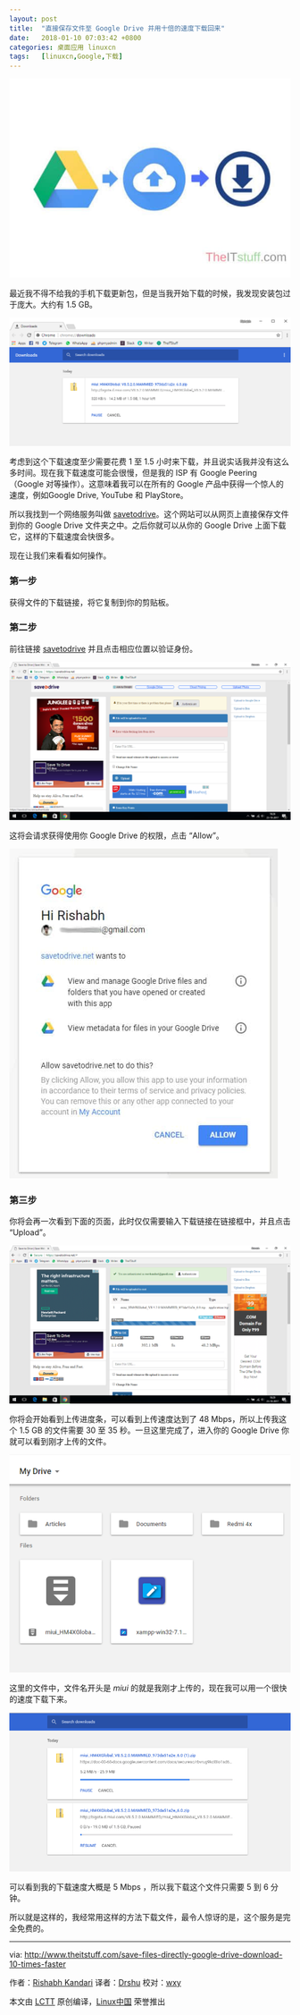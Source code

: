 ```yaml
---
layout: post
title:	"直接保存文件至 Google Drive 并用十倍的速度下载回来"
date:	2018-01-10 07:03:42 +0800 
categories:	桌面应用 linuxcn 
tags:	[linuxcn,Google,下载]
---
```



![](/Asserts/Images/album/201801/10/070345hjucturadqtdebdq.jpg)


最近我不得不给我的手机下载更新包，但是当我开始下载的时候，我发现安装包过于庞大。大约有 1.5 GB。


![使用 Chrome 下载 MIUI 更新](/Asserts/Images/album/201801/10/070345xznmmvgz8z7rb7i7.png)


考虑到这个下载速度至少需要花费 1 至 1.5 小时来下载，并且说实话我并没有这么多时间。现在我下载速度可能会很慢，但是我的 ISP 有 Google Peering （Google 对等操作）。这意味着我可以在所有的 Google 产品中获得一个惊人的速度，例如Google Drive, YouTube 和 PlayStore。


所以我找到一个网络服务叫做 [savetodrive](https://savetodrive.net/)。这个网站可以从网页上直接保存文件到你的 Google Drive 文件夹之中。之后你就可以从你的 Google Drive 上面下载它，这样的下载速度会快很多。


现在让我们来看看如何操作。


### 第一步


获得文件的下载链接，将它复制到你的剪贴板。


### 第二步


前往链接 [savetodrive](https://savetodrive.net/) 并且点击相应位置以验证身份。


![savetodrive 将文件保存到 Google Drive ](/Asserts/Images/album/201801/10/070346forqglsfd2rfxye2.png)


这将会请求获得使用你 Google Drive 的权限，点击 “Allow”。


![请求获得 Google Drive 的使用权限](/Asserts/Images/album/201801/10/070346tzak4t2pq2vrxxgw.jpg)


### 第三步


你将会再一次看到下面的页面，此时仅仅需要输入下载链接在链接框中，并且点击 “Upload”。


![savetodrive 直接给 Google Drive 上传文件](/Asserts/Images/album/201801/10/070347c998lammvr3zsyxk.png)


你将会开始看到上传进度条，可以看到上传速度达到了 48 Mbps，所以上传我这个 1.5 GB 的文件需要 30 至 35 秒。一旦这里完成了，进入你的 Google Drive 你就可以看到刚才上传的文件。


![Google Drive savetodrive](/Asserts/Images/album/201801/10/070348mb7wzhs70kdspvyi.png)


这里的文件中，文件名开头是 *miui* 的就是我刚才上传的，现在我可以用一个很快的速度下载下来。


![如何从浏览器上下载 MIUI 更新](/Asserts/Images/album/201801/10/070348ot0qww0wv0amf8mi.png)


可以看到我的下载速度大概是 5 Mbps ，所以我下载这个文件只需要 5 到 6 分钟。


所以就是这样的，我经常用这样的方法下载文件，最令人惊讶的是，这个服务是完全免费的。




---


via: <http://www.theitstuff.com/save-files-directly-google-drive-download-10-times-faster>


作者：[Rishabh Kandari](http://www.theitstuff.com/author/reevkandari) 译者：[Drshu](https://github.com/Drshu) 校对：[wxy](https://github.com/wxy)


本文由 [LCTT](https://github.com/LCTT/TranslateProject) 原创编译，[Linux中国](https://linux.cn/) 荣誉推出
